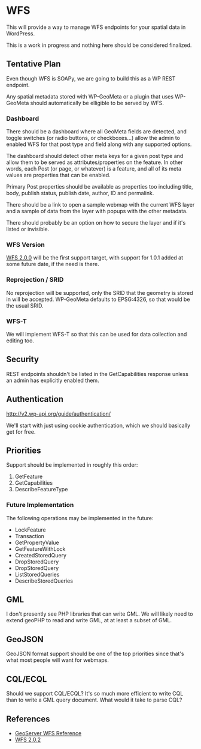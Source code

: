 WFS
===

This will provide a way to manage WFS endpoints for your spatial data in WordPress.

This is a work in progress and nothing here should be considered finalized. 


Tentative Plan
--------------

Even though WFS is SOAPy, we are going to build this as a WP REST endpoint.

Any spatial metadata stored with WP-GeoMeta or a plugin that uses WP-GeoMeta should automatically be elligible to be served by WFS.

### Dashboard

There should be a dashboard where all GeoMeta fields are detected, and toggle switches (or radio buttons, or checkboxes...) allow the admin to enabled WFS for that post type and field along with any supported options.

The dashboard should detect other meta keys for a given post type and allow them to be served as attributes/properties on the feature. In other words, each Post (or page, or whatever) is a feature, and all of its meta values are properties that can be enabled.

Primary Post properties should be available as properties too including title, body, publish status, publish date, author, ID and permalink.

There should be a link to open a sample webmap with the current WFS layer and a sample of data from the layer with popups with the other metadata.

There should probably be an option on how to secure the layer and if it's listed or invisible.

### WFS Version

[WFS 2.0.0](http://docs.opengeospatial.org/is/09-025r2/09-025r2.html#125) will be the first support target, with support for 1.0.1 added at some future date, if the need is there.

### Reprojection / SRID
No reprojection will be supported, only the SRID that the geometry is stored in will be accepted. WP-GeoMeta defaults to EPSG:4326, so that would be the usual SRID.

### WFS-T
We will implement WFS-T so that this can be used for data collection and editing too.

Security
--------

REST endpoints shouldn't be listed in the GetCapabilities response unless an admin has explicitly enabled them.


Authentication
--------------

http://v2.wp-api.org/guide/authentication/

We'll start with just using cookie authentication, which we should basically get for free.


Priorities
----------

Support should be implemented in roughly this order:

1. GetFeature
2. GetCapabilities
3. DescribeFeatureType

### Future Implementation

The following operations may be implemented in the future:

* LockFeature
* Transaction
* GetPropertyValue
* GetFeatureWithLock
* CreatedStoredQuery
* DropStoredQuery
* DropStoredQuery
* ListStoredQueries
* DescribeStoredQueries


GML
---
 
I don't presently see PHP libraries that can write GML. We will likely need to extend geoPHP to read and write GML, at at least a subset of GML.


GeoJSON
-------

GeoJSON format support should be one of the top priorities since that's what most people will want for webmaps.


CQL/ECQL
--------

Should we support CQL/ECQL? It's so much more efficient to write CQL than to write a GML query document. What would it take to parse CQL?


References
----------

* [GeoServer WFS Reference](http://docs.geoserver.org/latest/en/user/services/wfs/reference.html)
* [WFS 2.0.2](http://docs.opengeospatial.org/is/09-025r2/09-025r2.html#125)
